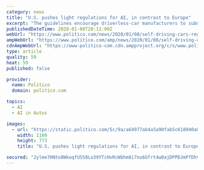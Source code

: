 ```yaml
---
category: news
title: "U.S. pushes light regulations for AI, in contrast to Europe"
excerpt: "The guidelines encourage driverless-car manufacturers to submit ... on von der Leyen’s promise to initiate legislation on artificial intelligence within her first 100 days in office, a pledge ..."
publishedDateTime: 2020-01-08T20:11:00Z
webUrl: "https://www.politico.com/news/2020/01/08/self-driving-cars-regulation-096267"
ampWebUrl: "https://www.politico.com/amp/news/2020/01/08/self-driving-cars-regulation-096267"
cdnAmpWebUrl: "https://www-politico-com.cdn.ampproject.org/c/s/www.politico.com/amp/news/2020/01/08/self-driving-cars-regulation-096267"
type: article
quality: 59
heat: 59
published: false

provider:
  name: Politico
  domain: politico.com

topics:
  - AI
  - AI in Autos

images:
  - url: "https://static.politico.com/5c/9a/a64977ab4a5a90fab5c618940a09/webp.net-resizeimage%20(20).jpg"
    width: 1160
    height: 773
    title: "U.S. pushes light regulations for AI, in contrast to Europe"

secured: "2ylme7HNto8WkoqfUS58Lo39YTcHvRcWbhm8i7no6Gfrt4w0ajDPPDJmPfDhV/LJ14/hjs/r43iO44LE/X0KAYjU9gCESu6Kw0cck8cuEYrZP/B5Nge86z0KklMrp4zRgpGsnX92E1esdLrzLQpi19WZXSNCkX99JchIBOqVpD8/Lfw/y8xxpnNat5OWYJHqBe2h+gbN/KeLV665SH7916hjCN4oyqlz2j5JAaa8dHYMfCp8LL7IbHQAXyIDHs6xRoj1o/eaG0qFGZD2MC0Y3S6FQc6+K46jEljhkq6CJbpxoeSTn8T8E4bZSLxO3V7G;ve8b39888qcm2H7cHfmzYQ=="
---
```


